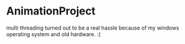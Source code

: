# AnimationProject
multi threading turned out to be a real hassle because of my windows operating system and old hardware. :(
